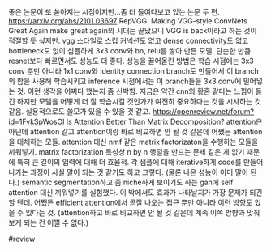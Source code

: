좋은 논문이 또 쏟아지는 시점이지만...좀 더 들여다보고 있는 논문 두 편.
https://arxiv.org/abs/2101.03697
RepVGG: Making VGG-style ConvNets Great Again
make great again의 시대는 끝났으니 VGG is back이라고 하는 것이 적절할 듯 싶지만. vgg 스타일로 스킵 커넥션도 없고 dense connectivity도 없고 bottleneck도 없이 심플하게 3x3 conv와 bn, relu를 쌓아 만든 모델. 단순한 만큼 resnet보다 빠르면서도 성능도 더 좋다. 성능을 끌어올린 방법은 학습 시점에는 3x3 conv 뿐만 아니라 1x1 conv와 identity connection branch도 만들어서 이 branch의 합을 사용해 학습시키고 inference 시점에서는 이 branch들을 3x3 conv에 밀어넣는 것. 이런 생각을 어쩌다 했는지 좀 신박함.
지금은 약간 cnn의 황혼 같다는 느낌이 들긴 하지만 모델을 어떻게 더 잘 학습시킬 것인가가 여전히 중요하다는 것을 시사하는 것 같음. 실용적으로도 쓸모가 있을 수 있을 것 같고.
https://openreview.net/forum?id=1FvkSpWosOl
Is Attention Better Than Matrix Decomposition?
attention은 아닌데 attention 같고 attention이랑 바로 비교하면 안 될 것 같은데 어쨌든 attention을 대체하는 모듈. attention 대신 nmf 같은 matrix factorizaton을 수행하는 모듈을 끼워넣기. matrix factorization 특성상 n by n 행렬을 만드는 문제 같은 게 없기 때문에 특히 큰 길이의 입력에 대해 더 효율적. 각 샘플에 대해 iterative하게 code를 만들어나가는 과정이 사실 말이 되는 것 같기도 하고 그렇다. (물론 나온 성능이 이미 말이 된다.)
semantic segmentation하고 좀 niche하게 보이기도 하는 gan에 self attention 대신 끼워넣기를 실험했다. 이 밖에서도 효과가 나타날지가 가장 문제가 되긴 할 텐데. 어쨌든 efficient attention에서 곧잘 나오는 접근 뿐만 아니라 이런 방향도 있을 수 있다는 것. (attention하고 바로 비교하면 안 될 것 같은데 계속 이쪽 방향과 맞춰보게 되는 건 어쩔 수 없다.)

#review